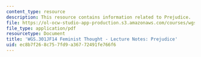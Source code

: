 ```yaml
---
content_type: resource
description: This resource contains information related to Prejudice.
file: https://ol-ocw-studio-app-production.s3.amazonaws.com/courses/wgs-301j-feminist-thought-fall-2014/ec8b7f268c757fd9a36772491fe766f6_MITWGS_301JF14_Sess2.pdf
file_type: application/pdf
resourcetype: Document
title: 'WGS.301JF14 Feminist Thought - Lecture Notes: Prejudice'
uid: ec8b7f26-8c75-7fd9-a367-72491fe766f6
---
```

